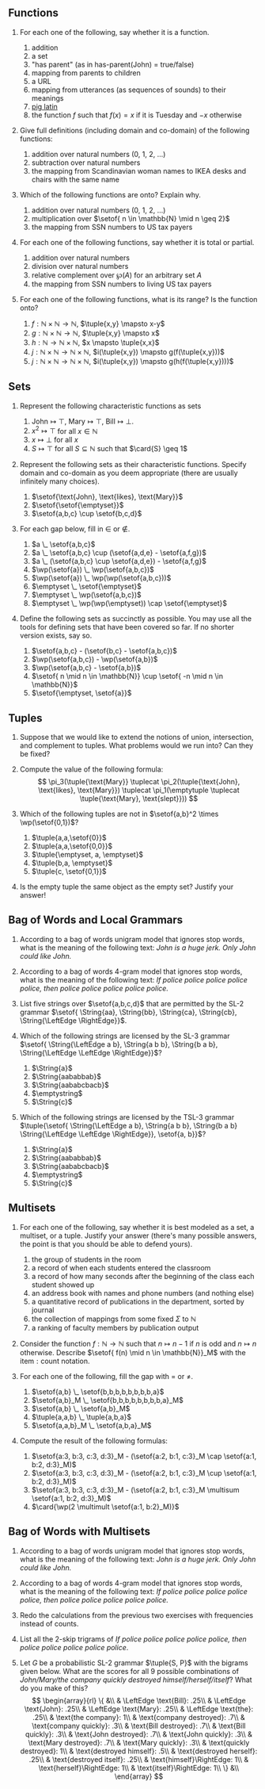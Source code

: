 ## Functions

1.  For each one of the following, say whether it is a function.
    1. addition
    1. a set
    1. "has parent" (as in has-parent(John) = true/false)
    1. mapping from parents to children
    1. a URL
    1. mapping from utterances (as sequences of sounds) to their meanings
    1. [pig latin](https://en.wikipedia.org/wiki/Pig_latin)
    1. the function $f$ such that $f(x) = x$ if it is Tuesday and $-x$ otherwise

1.  Give full definitions (including domain and co-domain) of the following functions:
    1. addition over natural numbers (0, 1, 2, ...)
    1. subtraction over natural numbers
    1. the mapping from Scandinavian woman names to IKEA desks and chairs with the same name

1.  Which of the following functions are onto? Explain why.
    1. addition over natural numbers (0, 1, 2, ...)
    1. multiplication over $\setof{ n \in \mathbb{N} \mid n \geq 2}$
    1. the mapping from SSN numbers to US tax payers

1.  For each one of the following functions, say whether it is total or partial.
    1. addition over natural numbers
    1. division over natural numbers
    1. relative complement over $\wp(A)$ for an arbitrary set $A$
    1. the mapping from SSN numbers to living US tax payers

1.  For each one of the following functions, what is its range?
    Is the function onto?
    1. $f: \mathbb{N} \times \mathbb{N} \rightarrow \mathbb{N}$,
       $\tuple{x,y} \mapsto x-y$
    1. $g: \mathbb{N} \times \mathbb{N} \rightarrow \mathbb{N}$,
       $\tuple{x,y} \mapsto x$
    1. $h: \mathbb{N} \rightarrow \mathbb{N} \times \mathbb{N}$,
       $x \mapsto \tuple{x,x}$
    1. $j: \mathbb{N} \times \mathbb{N} \rightarrow \mathbb{N} \times \mathbb{N}$,
       $i(\tuple{x,y}) \mapsto g(f(\tuple{x,y}))$
    1. $j: \mathbb{N} \times \mathbb{N} \rightarrow \mathbb{N} \times \mathbb{N}$,
       $i(\tuple{x,y}) \mapsto g(h(f(\tuple{x,y})))$


## Sets

1.  Represent the following characteristic functions as sets
    1. $\text{John} \mapsto \top$,
       $\text{Mary} \mapsto \top$,
       $\text{Bill} \mapsto \bot$.
    1. $x^2 \mapsto \top$ for all $x \in \mathbb{N}$
    1. $x \mapsto \bot$ for all $x$
    1. $S \mapsto \top$ for all $S \subseteq \mathbb{N}$ such that $\card{S} \geq 1$

1.  Represent the following sets as their characteristic functions.
    Specify domain and co-domain as you deem appropriate (there are usually infinitely many choices).
    1. $\setof{\text{John}, \text{likes}, \text{Mary}}$
    1. $\setof{\setof{\emptyset}}$
    1. $\setof{a,b,c} \cup \setof{b,c,d}$

1.  For each gap below, fill in $\in$ or $\notin$.
    1. $a \_ \setof{a,b,c}$
    1. $a \_ \setof{a,b,c} \cup (\setof{a,d,e} - \setof{a,f,g})$
    1. $a \_ (\setof{a,b,c} \cup \setof{a,d,e}) - \setof{a,f,g}$
    1. $\wp(\setof{a}) \_ \wp(\setof{a,b,c})$
    1. $\wp(\setof{a}) \_ \wp(\wp(\setof{a,b,c}))$
    1. $\emptyset \_ \setof{\emptyset}$
    1. $\emptyset \_ \wp(\setof{a,b,c})$
    1. $\emptyset \_ \wp(\wp(\emptyset)) \cap \setof{\emptyset}$

1.  Define the following sets as succinctly as possible. 
    You may use all the tools for defining sets that have been covered so far.
    If no shorter version exists, say so.
    1. $\setof{a,b,c} - (\setof{b,c} - \setof{a,b,c})$
    1. $\wp(\setof{a,b,c}) - \wp(\setof{a,b})$
    1. $\wp(\setof{a,b,c} - \setof{a,b})$
    1. $\setof{ n \mid n \in \mathbb{N}} \cup \setof{ -n \mid n \in \mathbb{N}}$
    1. $\setof{\emptyset, \setof{a}}$


## Tuples

1.  Suppose that we would like to extend the notions of union, intersection, and complement to tuples.
    What problems would we run into?
    Can they be fixed?

1.  Compute the value of the following formula:
    $$
    \pi_3(\tuple{\text{Mary}} \tuplecat \pi_2(\tuple{\text{John}, \text{likes}, \text{Mary}}) \tuplecat \pi_1(\emptytuple \tuplecat \tuple{\text{Mary}, \text{slept}}))
    $$

1.  Which of the following tuples are not in $\setof{a,b}^2 \times \wp(\setof{0,1})$?
    1. $\tuple{a,a,\setof{0}}$
    1. $\tuple{a,a,\setof{0,0}}$
    1. $\tuple{\emptyset, a, \emptyset}$
    1. $\tuple{b,a, \emptyset}$
    1. $\tuple{c, \setof{0,1}}$

1.  Is the empty tuple the same object as the empty set? Justify your answer!


## Bag of Words and Local Grammars

1.  According to a bag of words unigram model that ignores stop words, what is the meaning of the following text: 
    *John is a huge jerk. Only John could like John.*

1.  According to a bag of words 4-gram model that ignores stop words, what is the meaning of the following text:
    *If police police police police police, then police police police police police.*

1.  List five strings over $\setof{a,b,c,d}$ that are permitted by the SL-$2$ grammar $\setof{ \String{aa}, \String{bb}, \String{ca}, \String{cb}, \String{\LeftEdge \RightEdge}}$.

1.  Which of the following strings are licensed by the SL-$3$ grammar
    $\setof{ \String{\LeftEdge a b}, \String{a b b}, \String{b a b}, \String{\LeftEdge \LeftEdge \RightEdge}}$?
    1. $\String{a}$
    1. $\String{aababbab}$
    1. $\String{aababcbacb}$
    1. $\emptystring$
    1. $\String{c}$

1.  Which of the following strings are licensed by the TSL-$3$ grammar
    $\tuple{\setof{ \String{\LeftEdge a b}, \String{a b b}, \String{b a b} \String{\LeftEdge \LeftEdge \RightEdge}}, \setof{a, b}}$?
    1. $\String{a}$
    1. $\String{aababbab}$
    1. $\String{aababcbacb}$
    1. $\emptystring$
    1. $\String{c}$

## Multisets

1.  For each one of the following, say whether it is best modeled as a set, a multiset, or a tuple.
    Justify your answer (there's many possible answers, the point is that you should be able to defend yours).
    1. the group of students in the room
    1. a record of when each students entered the classroom
    1. a record of how many seconds after the beginning of the class each student showed up
    1. an address book with names and phone numbers (and nothing else)
    1. a quantitative record of publications in the department, sorted by journal
    1. the collection of mappings from some fixed $\Sigma$ to $\mathbb{N}$
    1. a ranking of faculty members by publication output

1.  Consider the function $f: \mathbb{N} \rightarrow \mathbb{N}$ such that $n \mapsto n - 1$ if $n$ is odd and $n \mapsto n$ otherwise.
    Describe $\setof{ f(n) \mid n \in \mathbb{N}}_M$ with the $\text{item}: \text{count}$ notation.

1.  For each one of the following, fill the gap with $=$ or $\neq$.
    1. $\setof{a,b} \_ \setof{b,b,b,b,b,b,b,b,a}$
    1. $\setof{a,b}_M \_ \setof{b,b,b,b,b,b,b,b,a}_M$
    1. $\setof{a,b} \_ \setof{a,b}_M$
    1. $\tuple{a,a,b} \_ \tuple{a,b,a}$
    1. $\setof{a,a,b}_M \_ \setof{a,b,a}_M$

1.  Compute the result of the following formulas:
    1. $\setof{a:3, b:3, c:3, d:3}_M - (\setof{a:2, b:1, c:3}_M \cap \setof{a:1, b:2, d:3}_M)$
    1. $\setof{a:3, b:3, c:3, d:3}_M - (\setof{a:2, b:1, c:3}_M \cup \setof{a:1, b:2, d:3}_M)$
    1. $\setof{a:3, b:3, c:3, d:3}_M - (\setof{a:2, b:1, c:3}_M \multisum \setof{a:1, b:2, d:3}_M)$
    1. $\card{\wp(2 \multimult \setof{a:1, b:2}_M)}$

## Bag of Words with Multisets

1.  According to a bag of words unigram model that ignores stop words, what is the meaning of the following text: 
    *John is a huge jerk. Only John could like John.*

1.  According to a bag of words 4-gram model that ignores stop words, what is the meaning of the following text:
    *If police police police police police, then police police police police police.*

1.  Redo the calculations from the previous two exercises with frequencies instead of counts.

1.  List all the $2$-skip trigrams of *If police police police police police, then police police police police police*.

1.  Let $G$ be a probabilistic SL-$2$ grammar $\tuple{S, P}$ with the bigrams given below.
    What are the scores for all 9 possible combinations of *John/Mary/the company quickly destroyed himself/herself/itself*?
    What do you make of this?
$$
\begin{array}{rl}
    \{  &\\
        & \LeftEdge \text{Bill}: .25\\
        & \LeftEdge \text{John}: .25\\
        & \LeftEdge \text{Mary}: .25\\
        & \LeftEdge \text{the}: .25\\
        & \text{the company}: 1\\
        & \text{company destroyed}: .7\\
        & \text{company quickly}: .3\\
        & \text{Bill destroyed}: .7\\
        & \text{Bill quickly}: .3\\
        & \text{John destroyed}: .7\\
        & \text{John quickly}: .3\\
        & \text{Mary destroyed}: .7\\
        & \text{Mary quickly}: .3\\
        & \text{quickly destroyed}: 1\\
        & \text{destroyed himself}: .5\\
        & \text{destroyed herself}: .25\\
        & \text{destroyed itself}: .25\\
        & \text{himself}\RightEdge: 1\\
        & \text{herself}\RightEdge: 1\\
        & \text{itself}\RightEdge: 1\\
    \}  &\\
\end{array}
$$
